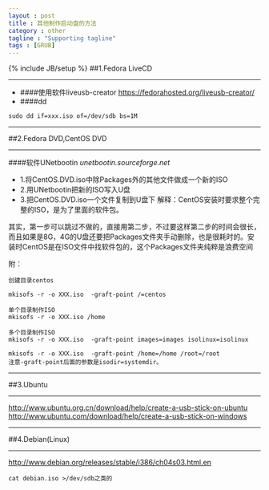 ```yaml
---
layout : post
title : 其他制作启动盘的方法
category : other
tagline : "Supporting tagline"
tags : [GRUB]
---
```

{% include JB/setup %}
##1.Fedora LiveCD
***
* ####使用软件liveusb-creator
https://fedorahosted.org/liveusb-creator/
* ####dd
```
sudo dd if=xxx.iso of=/dev/sdb bs=1M
```

***
##2.Fedora DVD,CentOS DVD
***
####软件UNetbootin
*unetbootin.sourceforge.net*

* 1.将CentOS.DVD.iso中除Packages外的其他文件做成一个新的ISO
* 2.用UNetbootin把新的ISO写入U盘
* 3.把CentOS.DVD.iso一个文件复制到U盘下
解释：CentOS安装时要求整个完整的ISO，是为了里面的软件包。

其实，第一步可以跳过不做的，直接用第二步，不过要这样第二步的时间会很长，而且如果是8G，4G的U盘还要把Packages文件夹手动删除，也是很耗时的。安装时CentOS是在ISO文件中找软件包的，这个Packages文件夹纯粹是浪费空间

附：
```
创建目录centos

mkisofs -r -o XXX.iso  -graft-point /=centos

单个目录制作ISO
mkisofs -r -o XXX.iso /home

多个目录制作ISO
mkisofs -r -o XXX.iso  -graft-point images=images isolinux=isolinux

mkisofs -r -o XXX.iso  -graft-point /home=/home /root=/root
注意-graft-point后面的参数是isodir=systemdir。
```

***
##3.Ubuntu
***
http://www.ubuntu.org.cn/download/help/create-a-usb-stick-on-ubuntu
http://www.ubuntu.com/download/help/create-a-usb-stick-on-windows

***
##4.Debian(Linux)
***
http://www.debian.org/releases/stable/i386/ch04s03.html.en
```
cat debian.iso >/dev/sdb之类的
```

